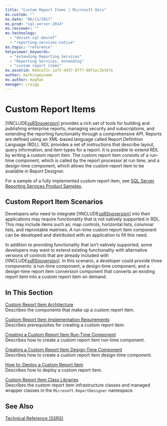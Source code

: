 ```yaml
---
title: "Custom Report Items | Microsoft Docs"
ms.custom: ""
ms.date: "06/13/2017"
ms.prod: "sql-server-2014"
ms.reviewer: ""
ms.technology: 
  - "docset-sql-devref"
  - "reporting-services-native"
ms.topic: "reference"
helpviewer_keywords: 
  - "extending Reporting Services"
  - "Reporting Services, extending"
  - "custom report items"
ms.assetid: 64dcaf2c-1af5-4937-8ff7-98f1ec3b367e
author: markingmyname
ms.author: maghan
manager: craigg
---
```

# Custom Report Items
  [!INCLUDE[ssRSnoversion](../../includes/ssrsnoversion-md.md)] provides a rich set of tools for building and publishing enterprise reports, managing security and subscriptions, and extending the reporting functionality through a comprehensive API. Reports are defined using an XML-based language called Report Definition Language (RDL). RDL provides a set of instructions that describe layout, query information, and item types for a report. It is possible to extend RDL by writing a custom report item. The custom report item consists of a run-time component, which is called by the report processor at run time, and a design-time component, which allows the custom report item to be available in Report Designer.  
  
 For a sample of a fully implemented custom report item, see [SQL Server Reporting Services Product Samples](http://go.microsoft.com/fwlink/?LinkId=177889).  
  
## Custom Report Item Scenarios  
 Developers who need to integrate [!INCLUDE[ssRSnoversion](../../includes/ssrsnoversion-md.md)] into their applications may require functionality that is not natively supported in RDL. This may include items such as: map controls, horizontal lists, columnar lists, and repivotable matrixes. A run-time custom report item component can be developed and distributed with an application to fill this need.  
  
 In addition to providing functionality that isn’t natively supported, some developers may want to extend existing functionality with alternative versions of controls that are already included with [!INCLUDE[ssRSnoversion](../../includes/ssrsnoversion-md.md)]. In this scenario, a developer could provide three components: a run-time component, a design-time component, and a design-time report item conversion component that converts an existing report item into a custom report item on demand.  
  
## In This Section  
 [Custom Report Item Architecture](custom-report-item-architecture.md)  
 Describes the components that make up a custom report item.  
  
 [Custom Report Item Implementation Requirements](custom-report-item-implementation-requirements.md)  
 Describes prerequisites for creating a custom report item.  
  
 [Creating a Custom Report Item Run-Time Component](creating-a-custom-report-item-run-time-component.md)  
 Describes how to create a custom report item run-time component.  
  
 [Creating a Custom Report Item Design-Time Component](creating-a-custom-report-item-design-time-component.md)  
 Describes how to create a custom report item design-time component.  
  
 [How to: Deploy a Custom Report Item](how-to-deploy-a-custom-report-item.md)  
 Describes how to deploy a custom report item.  
  
 [Custom Report Item Class Libraries](custom-report-item-class-libraries.md)  
 Describes the custom report item infrastructure classes and managed wrapper classes in the `Microsoft.ReportDesigner` namespace.  
  
## See Also  
 [Technical Reference &#40;SSRS&#41;](../technical-reference-ssrs.md)  
  
  
